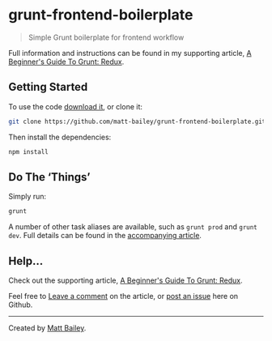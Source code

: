 # grunt-frontend-boilerplate

> Simple Grunt boilerplate for frontend workflow

Full information and instructions can be found in my supporting article, [A Beginner's Guide To Grunt: Redux](http://mattbailey.io/a-beginners-guide-to-grunt-redux/).

## Getting Started

To use the code [download it](https://github.com/matt-bailey/grunt-frontend-boilerplate/archive/master.zip), or clone it:

```bash
git clone https://github.com/matt-bailey/grunt-frontend-boilerplate.git
```

Then install the dependencies:

```bash
npm install
```

## Do The ‘Things’

Simply run:

```bash
grunt
```

A number of other task aliases are available, such as `grunt prod` and `grunt dev`. Full details can be found in the [accompanying article](http://mattbailey.io/a-beginners-guide-to-grunt-redux/).

## Help...

Check out the supporting article, [A Beginner's Guide To Grunt: Redux](http://mattbailey.io/a-beginners-guide-to-grunt-redux/).

Feel free to [Leave a comment](http://mattbailey.io/a-beginners-guide-to-grunt-redux/) on the article, or [post an issue](https://github.com/matt-bailey/grunt-frontend-boilerplate/issues) here on Github.

---

Created by [Matt Bailey](http://mattbailey.io/).
